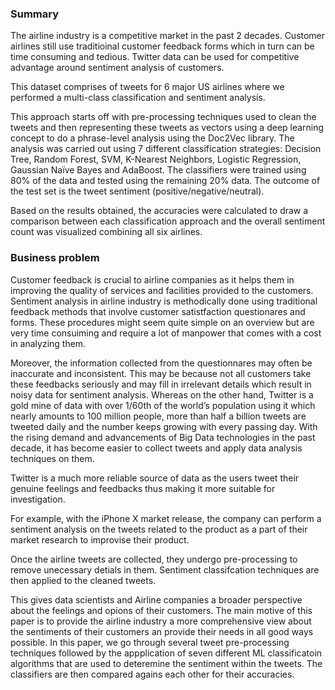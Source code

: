 ### Summary

The airline industry is a competitive market in the past 2 decades. Customer airlines still use traditioinal customer feedback forms which in turn can be time consuming and tedious. Twitter data can be used for competitive advantage around sentiment analysis of customers. 

This dataset comprises of tweets for 6 major US airlines where we performed a multi-class classification and sentiment analysis. 

This approach starts off with pre-processing techniques used to clean the tweets and then representing these tweets as vectors using a deep learning concept to do a phrase-level analysis using the Doc2Vec library. The analysis was carried out using 7 different classification strategies: Decision Tree, Random Forest, SVM, K-Nearest Neighbors, Logistic Regression, Gaussian Naïve Bayes and AdaBoost. The classifiers were trained using 80% of the data and tested using the remaining 20% data. The outcome of the test set is the tweet sentiment (positive/negative/neutral).

Based  on the results obtained, the accuracies were calculated to draw a comparison between each classification approach and the overall sentiment count was visualized combining all six airlines.

### Business problem 

Customer feedback is crucial to airline companies as it helps them in improving the quality of services and facilities provided to the customers. Sentiment analysis in airline industry is methodically done using traditional feedback methods that involve customer satistfaction questionares and forms. These procedures might seem quite simple on an overview but are very time consuiming and require a lot of manpower that comes with a cost in analyzing them. 

Moreover, the information collected from the questionnares may often be inaccurate and inconsistent.
This may be because not all customers take these feedbacks seriously and may fill in irrelevant details which result in noisy data for sentiment analysis. Whereas on the other hand, Twitter is a gold mine of data with over 1/60th of the world’s population using it which nearly amounts to 100 million people, more than half a billion tweets are tweeted daily and the number keeps growing with every passing day. With the rising demand and advancements of Big Data technologies in the past decade, it has become easier to collect tweets and apply data analysis techniques on them. 

Twitter is a much more reliable source of data as the users tweet their genuine feelings and feedbacks thus making it more suitable for investigation. 

For example, with the iPhone X market release, the company can perform a sentiment analysis on the tweets related to the product as a part of their market research to improvise their product. 

Once the airline tweets are collected, they undergo pre-processing to remove unecessary detials in them. Sentiment classifcation techniques are then applied to the cleaned tweets.

This gives data scientists and Airline companies a broader perspective about the feelings and opions of their customers. The main motive of this paper is to provide the airline industry a more comprehensive view about the sentiments of their customers an provide their needs in all good ways possible. In this paper, we go through several tweet pre-processing techniques followed by the appplication of seven different ML classificatoin algorithms that are used to deteremine the sentiment within the tweets. The classifiers are then compared agains each other for their accuracies. 
